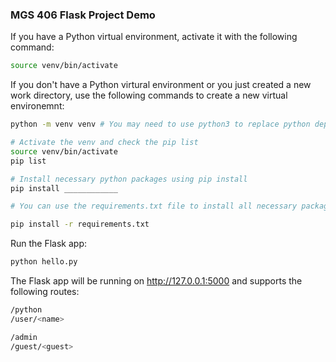 ### MGS 406 Flask Project Demo 

If you have a Python virtual environment, activate it with the following command:

```bash
source venv/bin/activate
```

If you don't have a Python virtural environment or you just created a new work directory, use the following commands to create a new virtual environemnt:  

```bash
python -m venv venv # You may need to use python3 to replace python depending on your OS  

# Activate the venv and check the pip list  
source venv/bin/activate  
pip list  

# Install necessary python packages using pip install  
pip install ____________  

# You can use the requirements.txt file to install all necessary packages for this example project  

pip install -r requirements.txt  
```


Run the Flask app:
```bash
python hello.py
```

The Flask app will be running on http://127.0.0.1:5000 and supports the following routes:

```bash
/python
/user/<name>

/admin
/guest/<guest>
```